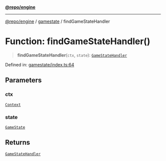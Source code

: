[**@repo/engine**](../../README.md)

***

[@repo/engine](../../modules.md) / [gamestate](../README.md) / findGameStateHandler

# Function: findGameStateHandler()

> **findGameStateHandler**(`ctx`, `state`): [`GameStateHandler`](../interfaces/GameStateHandler.md)

Defined in: [gamestate/index.ts:64](https://github.com/alexqguo/drinking-board-game-v3/blob/1123a2491488adcd1534d1bcc4d95b9a9f0d7a43/packages/engine/src/gamestate/index.ts#L64)

## Parameters

### ctx

[`Context`](../../context/classes/Context.md)

### state

[`GameState`](../enumerations/GameState.md)

## Returns

[`GameStateHandler`](../interfaces/GameStateHandler.md)
